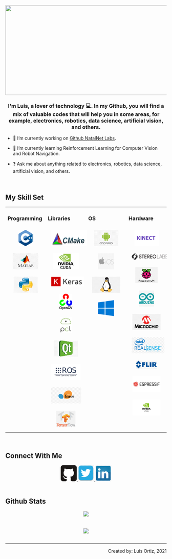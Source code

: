 <div align="center">
<img src="/images/mybio2.gif" align="center" width="950" height="280" />
</div>
  
### <div align="center"> I'm Luis, a lover of technology 💻. In my Github, you will find a mix of valuable codes that will help you in some areas, for example, electronics, robotics, data science, artificial vision, and others. </div>  
  
- 🔭 I’m currently working on [Github NatalNet Labs](https://github.com/Natalnet).
  
- 🌱 I’m currently learning Reinforcement Learning for Computer Vision and Robot Navigation.
  
- ❓ Ask me about anything related to electronics, robotics, data science, artificial vision, and others.  

<br/>  

## My Skill Set
<table><tr><td valign="top" width="25%">

### Programming  
<div align="center">  
<img style="margin: 10px" src="/images/cpp_logo.png" alt="C++" height="50" />
<img style="margin: 10px" src="/images/matlab_logo.jpeg" alt="Matlab" height="50" />  
<img style="margin: 10px" src="/images/python_logo.jpg" alt="Python" height="50" />  

</div></td><td valign="top" width="25%">

### Libraries  
<div align="center">  
<img style="margin: 10px" src="/images/cmake_logo.png" alt="CMake" height="50" /> 
<img style="margin: 10px" src="/images/cuda_logo.jpeg" alt="CUDA" height="50" />
<img style="margin: 10px" src="/images/keras_logo.png" alt="Keras" height="30" />
<img style="margin: 10px" src="/images/opencv_logo.png" alt="OpenCV" height="50" /> 
<img style="margin: 10px" src="/images/pcl_logo.png" alt="PCL" height="50" /> 
<img style="margin: 10px" src="/images/qt_logo.png" alt="QT" height="50" />
<img style="margin: 10px" src="/images/ros_logo.png" alt="ROS" height="50" /> 
<img style="margin: 10px" src="/images/sklearn_logo.png" alt="sklearn" height="50" />
<img style="margin: 10px" src="/images/tensor_logo.png" alt="Tensor" height="50" />
</div></td><td valign="top" width="25%">
  
### OS 
<div align="center">  
<img style="margin: 10px" src="/images/android_logo.png" alt="Android" height="50" />  
<img style="margin: 10px" src="/images/ios_logo.png" alt="ios" height="50" />
<img style="margin: 10px" src="/images/linux_logo.png" alt="Linux" height="50" />
<img style="margin: 10px" src="/images/windows_logo.png" alt="Windows" height="50" />  
</div></td><td valign="top" width="25%">  
  
### Hardware
<div align="center">  
<img style="margin: 10px" src="/images/kinect_logo.png" alt="Kinect" height="50" /> 
<img style="margin: 10px" src="/images/stereolabs_logo.png" alt="Stereolabs" height="20" /> 
<img style="margin: 10px" src="/images/raspberry_logo.png" alt="Raspberry" height="50" /> 
<img style="margin: 10px" src="/images/arduino_logo.png" alt="Arduino" height="50" /> 
<img style="margin: 10px" src="/images/pic_logo.png" alt="Pic" height="50" /> 
<img style="margin: 10px" src="/images/intel_logo.png" alt="Intel" height="50" /> 
<img style="margin: 10px" src="/images/flir_logo.jpg" alt="FLIR" height="25" /> 
<img style="margin: 10px" src="/images/esp32_logo.png" alt="ESP32" height="50" /> 
<img style="margin: 10px" src="/images/jetson_logo.png" alt="Jetson" height="50" /> 
</div></td></tr></table>  

<br/>

## Connect With Me  
<div align="center">
<a href="https://github.com/LuisOrtizF" target="_blank">
<img src= "/images/github_logo.png" alt="Github" width="50" height="50" />
</a>
<a href="https://twitter.com/lortizf" target="_blank">
<img src= "/images/twitter_logo.png" alt="twitter" width="50" height="50" />
</a>
<a href="https://linkedin.com/in/lortizf" target="_blank">
<img src= "/images/linkedin_logo.png" alt="linkedin" width="50" height="50" />
</a>
</div>  

<br/> 

## Github Stats  
<div align="center"><img src="https://github-readme-stats.vercel.app/api?username=LuisOrtizF&theme=dark&show_icons=true&count_private=true&bg_color=1a1a1a&icon_color=0affe6" align="center" /></div>  

<br/> 
<br/> 

<div align="center">
<img src="https://komarev.com/ghpvc/?username=LuisOrtizF&color=blue&label=Can+you+break+these+counter?" align="center" />
</div>  

<br/> 

----
<div align="right"> Created by: Luis Ortiz, 2021 </div>
